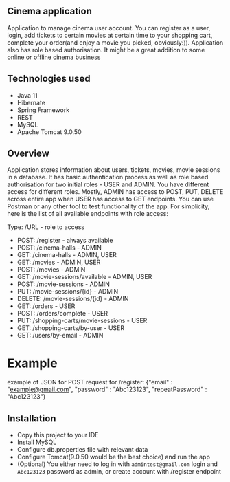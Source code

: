 ﻿## Cinema application
Application to manage cinema user account. You can register as a user, login, add tickets to certain movies at certain time to your shopping cart, 
complete your order(and enjoy a movie you picked, obviously:)). Application also has role based authorisation. It might be a great addition to some online or offline cinema business 

## Technologies used
- Java 11
- Hibernate
- Spring Framework
- REST
- MySQL
- Apache Tomcat 9.0.50

## Overview
Application stores information about users, tickets, movies, movie sessions in a database. It has basic authentication process as well as role based authorisation for two initial roles - USER and ADMIN.
You have different access for different roles. Mostly, ADMIN has access to POST, PUT, DELETE across entire app when USER has access to GET endpoints.
You can use Postman or any other tool to test functionality of the app.
For simplicity, here is the list of all available endpoints with role access:

Type: /URL - role to access      
- POST: /register - always available
- POST: /cinema-halls - ADMIN
- GET: /cinema-halls - ADMIN, USER
- GET: /movies - ADMIN, USER
- POST: /movies - ADMIN
- GET: /movie-sessions/available - ADMIN, USER
- POST: /movie-sessions - ADMIN
- PUT: /movie-sessions/{id} - ADMIN
- DELETE: /movie-sessions/{id} - ADMIN
- GET: /orders - USER
- POST: /orders/complete - USER
- PUT: /shopping-carts/movie-sessions - USER
- GET: /shopping-carts/by-user - USER
- GET: /users/by-email - ADMIN

# Example
example of JSON for POST request for /register:
{"email" : "example@gmail.com", "password" : "Abc123123", "repeatPassword" : "Abc123123"}

## Installation
- Copy this project to your IDE
- Install MySQL
- Configure db.properties file with relevant data
- Configure Tomcat(9.0.50 would be the best choice) and run the app
- (Optional) You either need to log in with `admintest@gmail.com` login and `Abc123123` password as admin, or create account with /register endpoint
